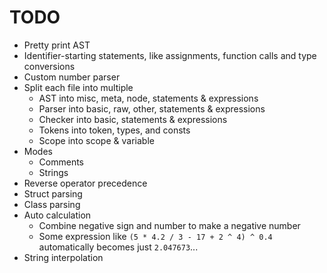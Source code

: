 # TODO
- Pretty print AST
- Identifier-starting statements, like assignments, function calls and type conversions
- Custom number parser
- Split each file into multiple
    - AST into misc, meta, node, statements & expressions
    - Parser into basic, raw, other, statements & expressions
    - Checker into basic, statements & expressions
    - Tokens into token, types, and consts
    - Scope into scope & variable
- Modes
    - Comments
    - Strings
- Reverse operator precedence
- Struct parsing
- Class parsing
- Auto calculation
    - Combine negative sign and number to make a negative number
    - Some expression like `(5 * 4.2 / 3 - 17 + 2 ^ 4) ^ 0.4` automatically becomes just `2.047673`...
- String interpolation